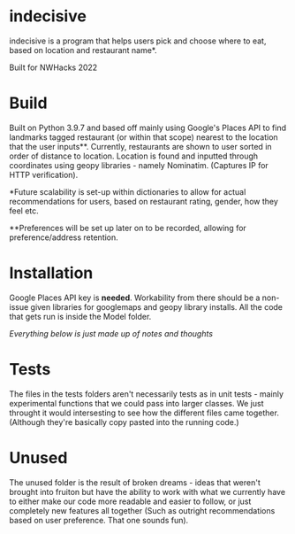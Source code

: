 # indecisive

indecisive is a program that helps users pick and choose where to eat, based on location and restaurant name*. 

Built for NWHacks 2022

# Build
Built on Python 3.9.7 and based off mainly using Google's Places API to find landmarks tagged restaurant (or within that scope) nearest to the location that the user inputs**. Currently, restaurants are shown to user sorted in order of distance to location. Location is found and inputted through coordinates using geopy libraries - namely Nominatim. (Captures IP for HTTP verification).

*Future scalability is set-up within dictionaries to allow for actual recommendations for users, based on restaurant rating, gender, how they feel etc.

**Preferences will be set up later on to be recorded, allowing for preference/address retention. 

# Installation
Google Places API key is **needed**. Workability from there should be a non-issue given libraries for googlemaps and geopy library installs. All the code that gets run is inside the Model folder. 

*Everything below is just made up of notes and thoughts* 
# Tests
The files in the tests folders aren't necessarily tests as in unit tests - mainly experimental functions that we could pass into larger classes. We just throught it would intersesting to see how the different files came together. (Although they're basically copy pasted into the running code.)

# Unused
The unused folder is the result of broken dreams - ideas that weren't brought into fruiton but have the ability to work with what we currently have to either make our code more readable and easier to follow, or just completely new features all together (Such as outright recommendations based on user preference. That one sounds fun).
